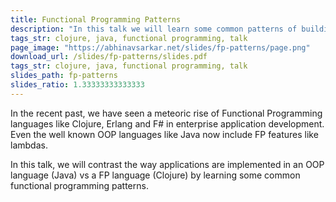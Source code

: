 ```yaml
---
title: Functional Programming Patterns
description: "In this talk we will learn some common patterns of building applications in a FP language and contrast them with an OOP language."
tags_str: clojure, java, functional programming, talk
page_image: "https://abhinavsarkar.net/slides/fp-patterns/page.png"
download_url: /slides/fp-patterns/slides.pdf
tags_str: clojure, java, functional programming, talk
slides_path: fp-patterns
slides_ratio: 1.33333333333333
---
```

In the recent past, we have seen a meteoric rise of Functional Programming languages like Clojure, Erlang and F# in enterprise application development. Even the well known OOP languages like Java now include FP features like lambdas.

In this talk, we will contrast the way applications are implemented in an OOP language (Java) vs a FP language (Clojure) by learning some common functional programming patterns.
